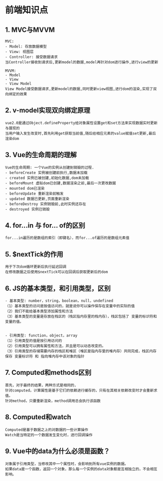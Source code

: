 # 前端知识点

<!-- > test -->

## 1. MVC与MVVM

```
MVC:
- Model: 存放数据模型
- View: 视图层
- Controller: 接受数据请求
当Controller接收到请求后,更新model的数据,model再针对dom进行操作,进行view的更新

MVVM:
- Model
- View
- View Model
View Model接受数据请求,更新model的数据,同时更新view视图,进行dom的渲染,实现了双向绑定的效果
```

## 2. v-model实现双向绑定原理
```
vue2.0是通过Object.defineProperty给对象属性设置get和set方法来实现数据实时更新与展现的
当用户输入发生改变时,首先利用get获取当前值,随后给相应元素的value赋值set更新,最后渲染dom
```

## 3. Vue的生命周期的理解
``` 
Vue的生命周期: 一个Vue的实例从创建到销毁的过程.
- beforeCreate 实例被创建前执行,数据未加载
- created 实例已被创建,初始化数据,dom未加载
- beforeMount 虚拟dom已创建,数据渲染之前,最后一次更改数据
- mounted dom已渲染
- beforeUpdate 重新渲染前触发
- updated 数据已更新,页面重新渲染
- beforeDestroy 实例销毁前,此时实例还存在
- destroyed 实例已销毁
```

## 4. for...in 与 for... of的区别
```
for...in遍历的是数组的索引（即键名），而for...of遍历的是数组元素值
```

## 5. $nextTick的作用
```
用于下次dom循环更新后执行延迟回调
在修改数据之后使用$nextTick可以在回调后获取更新后的dom
```

## 6. JS的基本类型，和引用类型，区别
```
- 基本类型: number，string，boolean，null，undefined
（1）基本类型的访问是按值访问的，就是说你可以操作保存在变量中的实际的值
（2）我们不能给基本类型添加属性和方法
（3）基本类型的变量是存放在栈区的（栈区指内存里的栈内存），栈区包括了 变量的标识符和变量的值。


- 引用类型: function，object，array
（1）引用类型的值是按引用访问的
（2）引用类型可以拥有属性和方法，并且是可以动态改变的。
（3）引用类型的存储需要内存的栈区和堆区（堆区是指内存里的堆内存）共同完成，栈区内存保存 变量标识符 和 指向堆内存中该对象的指针

```
## 7. Computed和methods区别
```
首先，对于最终的结果，两种方式是相同的，
针对computed，计算属性是基于它们的依赖进行缓存的，只有在其相关依赖改变时才会重新求值。
针对method，只要重新渲染，method调用总会执行该函数
```

## 8. Computed和watch
```
Computed是基于数据之上的对数据的一些计算操作
Watch是当特定的一个数据发生变化时，进行回调操作
```

## 9. Vue中的data为什么必须是函数？
```
对象属于引用类型，当修改其中一个属性时，会影响到所有vue实例的数据。
如果data是一个函数，返回一个对象，那么每一个实例的data对象都是互相独立的，不会相互影响。
```
